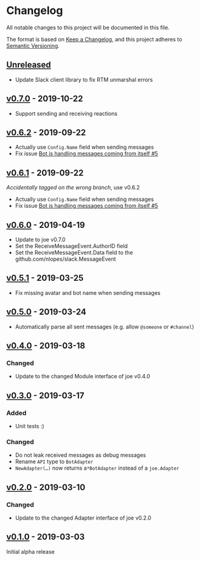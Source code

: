 # Changelog
All notable changes to this project will be documented in this file.

The format is based on [Keep a Changelog](https://keepachangelog.com/en/1.0.0/),
and this project adheres to [Semantic Versioning](https://semver.org/spec/v2.0.0.html).

## [Unreleased]
- Update Slack client library to fix RTM unmarshal errors

## [v0.7.0] - 2019-10-22
- Support sending and receiving reactions

## [v0.6.2] - 2019-09-22
- Actually use `Config.Name` field when sending messages
- Fix issue [Bot is handling messages coming from itself #5](https://github.com/go-joe/slack-adapter/issues/5)

## [v0.6.1] - 2019-09-22
*Accidentally tagged on the wrong branch*, use v0.6.2

- Actually use `Config.Name` field when sending messages
- Fix issue [Bot is handling messages coming from itself #5](https://github.com/go-joe/slack-adapter/issues/5)

## [v0.6.0] - 2019-04-19
- Update to joe v0.7.0
- Set the ReceiveMessageEvent.AuthorID field
- Set the ReceiveMessageEvent.Data field to the github.com/nlopes/slack.MessageEvent

## [v0.5.1] - 2019-03-25
- Fix missing avatar and bot name when sending messages

## [v0.5.0] - 2019-03-24
- Automatically parse all sent messages (e.g. allow `@someone` or `#channel`)

## [v0.4.0] - 2019-03-18
### Changed
- Update to the changed Module interface of joe v0.4.0

## [v0.3.0] - 2019-03-17
### Added
- Unit tests :)

### Changed
- Do not leak received messages as debug messages
- Rename `API` type to `BotAdapter`
- `NewAdapter(…)` now returns a`*BotAdapter` instead of a `joe.Adapter`

## [v0.2.0] - 2019-03-10

### Changed
- Update to the changed Adapter interface of joe v0.2.0

## [v0.1.0] - 2019-03-03

Initial alpha release

[Unreleased]: https://github.com/go-joe/slack-adapter/compare/v0.7.0...HEAD
[v0.7.0]: https://github.com/go-joe/slack-adapter/compare/v0.6.2...v0.7.0
[v0.6.2]: https://github.com/go-joe/slack-adapter/compare/v0.6.0...v0.6.2
[v0.6.1]: https://github.com/go-joe/slack-adapter/compare/v0.6.0...v0.6.1
[v0.6.0]: https://github.com/go-joe/slack-adapter/compare/v0.5.1...v0.6.0
[v0.5.1]: https://github.com/go-joe/slack-adapter/compare/v0.5.0...v0.5.1
[v0.5.0]: https://github.com/go-joe/slack-adapter/compare/v0.4.0...v0.5.0
[v0.4.0]: https://github.com/go-joe/slack-adapter/compare/v0.3.0...v0.4.0
[v0.3.0]: https://github.com/go-joe/slack-adapter/compare/v0.2.0...v0.3.0
[v0.2.0]: https://github.com/go-joe/slack-adapter/compare/v0.1.0...v0.2.0
[v0.1.0]: https://github.com/go-joe/slack-adapter/releases/tag/v0.1.0
